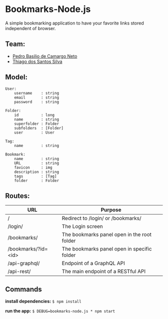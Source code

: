 # Bookmarks-Node.js

A simple bookmarking application to have your favorite links stored independent of browser.

## Team:
- [Pedro Basilio de Camargo Neto](https://github.com/artiumdominus)
- [Thiago dos Santos Silva](https://github.com/thiagosantos346)

## Model:
```
User:
    username    : string
    email       : string
    password    : string

Folder:
    id          : long
    name        : string
    superfolder : Folder
    subfolders  : [Folder]
    user        : User

Tag:
    name        : string

Bookmark:
    name        : string
    URL         : string
    favicon     : img
    description : string
    tags        : [Tag]
    folder      : Folder
```

## Routes:

| URL                      | Purpose                                     |
|--------------------------|---------------------------------------------|
| /                        | Redirect to /login/ or /bookmarks/          |
| /login/                  | The Login screen                            |
| /bookmarks/              | The bookmarks panel open in the root folder |
| /bookmarks/?id=&lt;id&gt;| The bookmarks panel open in specific folder |
| /api-graphql/            | Endpoint of a GraphQL API                   |
| /api-rest/               | The main endpoint of a RESTful API          |

## Commands

**install dependencies:**
` $ npm install `

**run the app:**
` $ DEBUG=bookmarks-node.js * npm start `
